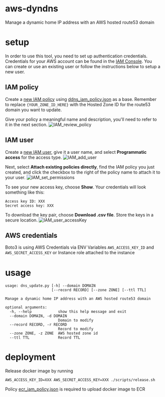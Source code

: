 aws-dyndns
=====

Manage a dynamic home IP address with an AWS hosted route53 domain

# setup

In order to use this tool, you need to set up authentication credentials. Credentials for your AWS account can be found in the [IAM Console](https://console.aws.amazon.com/iam/home). You can create or use an existing user or follow the instructions below to setup a new user.

## IAM policy
Create a [new IAM policy](https://console.aws.amazon.com/iam/home#/policies$new?step=edit) using [ddns_iam_policy.json](ddns_iam_policy.json) as a base. Remember to replace `{YOUR_ZONE_ID_HERE}` with the Hosted Zone ID for the route53 domain you want to update.

Give your policy a meaningful name and description, you'll need to refer to it in the next section.
![IAM_review_policy](screenshots/IAM_review_policy.png)

## IAM user
Create a [new IAM user](https://console.aws.amazon.com/iam/home#/users$new?step=details), give it a user name, and select **Programmatic access** for the access type.
![IAM_add_user](screenshots/IAM_add_user.png)

Next, select **Attach existing policies directly**, find the IAM policy you just created, and click the checkbox to the right of the policy name to attach it to your user.
![IAM_set_permissions](screenshots/IAM_set_permissions.png)

To see your new access key, choose **Show**. Your credentials will look something like this:

    Access key ID: XXX
    Secret access key: XXX

To download the key pair, choose **Download .csv file**. Store the keys in a secure location.
![IAM_user_accessKey](screenshots/IAM_user_accessKey.png)

## AWS credentials
Boto3 is using AWS Credentials via ENV Variables `AWS_ACCESS_KEY_ID` and `AWS_SECRET_ACCESS_KEY` or Instance role attached to the instance

# usage
```
usage: dns_update.py [-h] --domain DOMAIN
                     [--record RECORD] [--zone ZONE] [--ttl TTL]

Manage a dynamic home IP address with an AWS hosted route53 domain

optional arguments:
  -h, --help            show this help message and exit
  --domain DOMAIN, -d DOMAIN
                        Domain to modify
  --record RECORD, -r RECORD
                        Record to modify
  --zone ZONE, -z ZONE  AWS hosted zone id
  --ttl TTL             Record TTL
```

# deployment
Release docker image by running
```
AWS_ACCESS_KEY_ID=XXX AWS_SECRET_ACCESS_KEY=XXX ./scripts/release.sh
```
Policy [ecr_iam_policy.json](ecr_iam_policy.json) is required to upload docker image to ECR